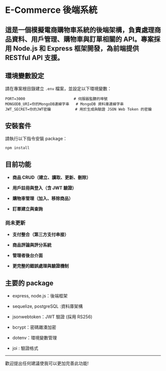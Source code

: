 # E-Commerce 後端系統

## 這是一個模擬電商購物車系統的後端架構，負責處理商品資料、用戶管理、購物車與訂單相關的 API。專案採用 Node.js 和 Express 框架開發，為前端提供 RESTful API 支援。

## 環境變數設定

請在專案根目錄建立 `.env` 檔案，並設定以下環境變數：

```env
PORT=3000                      # 伺服器監聽的埠號
MONGODB_URI=你的MongoDB連線字串   # MongoDB 資料庫連線字串
JWT_SECRET=你的JWT密鑰           # 用於生成與驗證 JSON Web Token 的密鑰
```

## 安裝套件

請執行以下指令安裝 package：

```bash
npm install
```

## 目前功能

- **商品 CRUD（建立、讀取、更新、刪除）**

- **用戶註冊與登入（含 JWT 驗證）**

- **購物車管理（加入、移除商品）**

- **訂單建立與查詢**

### 尚未更新

- **支付整合（第三方支付串接）**

- **商品評論與評分系統**

- **管理者後台介面**

- **更完整的錯誤處理與驗證機制**

## 主要的 package

- express, node.js：後端框架

- sequelize, postgreSQL :資料庫架構

- jsonwebtoken：JWT 驗證 (採用 RS256)

- bcrypt：密碼雜湊加密

- dotenv：環境變數管理

- joi : 驗證格式

---

歡迎提出任何建議使我可以更加完善此功能!
